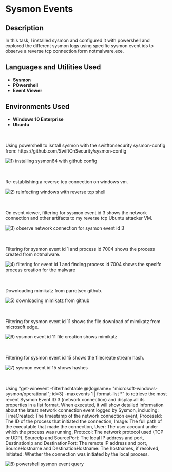 # Sysmon Events

<h2>Description</h2>
In this task, I installed sysmon and configured it with powershell and explored the different sysmon logs using specific sysmon event ids to observe a reverse tcp connection form notmalware.exe.  

<h2>Languages and Utilities Used</h2>

- <b>Sysmon</b>
- <b>POwershell</b>
- <b>Event Viewer</b>

<h2>Environments Used</h2>

- <b>Windows 10 Enterprise</b>
- <b>Ubuntu</b>

<br />
<br />
Using powershell to isntall sysmon with  the switftonsecurity sysmon-config from: https://github.com/SwiftOnSecurity/sysmon-config 

![1) installing sysmon64 with github config](https://github.com/user-attachments/assets/2e73554b-7768-4a1e-8bfd-4d8f9d4cb233)

<br />
<br />
Re-establishing a reverse tcp connection on windows vm.

![2) reinfecting windows with reverse tcp shell](https://github.com/user-attachments/assets/788c41b0-1af4-4c86-b2b3-45c806219830)

<br />
<br />  
On event viewer, filtering for sysmon event id 3 shows the network connection and other artifacts to my reverse tcp Ubuntu attacker VM. 

![3) observe network connection for sysmon event id 3](https://github.com/user-attachments/assets/cdb5e148-8f92-420e-bd88-6dfb53ecc573)

<br />
<br />
Filtering for sysmon event id 1 and process id 7004 shows the process created from notmalware. 

![4) filtering for event id 1 and finding process id 7004 shows the specifc process creation for the malware](https://github.com/user-attachments/assets/ba622134-774c-47a4-9928-a86dcdc99fcf)

<br />
<br />
Downloading mimikatz from parrotsec github. 

![5) downloading mimikatz from github](https://github.com/user-attachments/assets/9e60cd8a-e915-48fa-865c-90feb39adaee)

<br />
<br />
Filtering for sysmon event id 11 shows the file download of mimikatz from microsoft edge. 

![6) sysmon event id 11 file creation shows mimikatz](https://github.com/user-attachments/assets/b8e9ace8-50f4-4d00-a647-a67a015a5a87)

<br />
<br />
Filtering for sysmon event id 15 shows the filecreate stream hash. 

![7) sysmon event id 15 shows hashes](https://github.com/user-attachments/assets/8e48fecb-9f07-4558-a4f7-dd5ece90fb03)

<br />
<br />
Using "get-winevent -filterhashtable @{logname= "microsoft-windows-sysmon/operational"; id=3} -maxevents 1 | format-list *" to retrieve the most recent Sysmon Event ID 3 (network connection) and display all its properties in a list format. When executed, it will show detailed information about the latest network connection event logged by Sysmon, including:
TimeCreated: The timestamp of the network connection event,
ProcessId: The ID of the process that initiated the connection,
Image: The full path of the executable that made the connection,
User: The user account under which the process was running,
Protocol: The network protocol used (TCP or UDP),
SourceIp and SourcePort: The local IP address and port,
DestinationIp and DestinationPort: The remote IP address and port,
SourceHostname and DestinationHostname: The hostnames, if resolved,
Initiated: Whether the connection was initiated by the local process.

![8) powershell sysmon event query](https://github.com/user-attachments/assets/031c59aa-5400-4fe7-83c3-989fb442a057)

<br />
<br />
